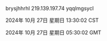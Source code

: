 brysjhhrhl 219.139.197.74 yqqlmgsycl

2024年 10月 27日 星期日 13:30:02 CST

2024年 10月 27日 星期日 05:30:02 GMT
